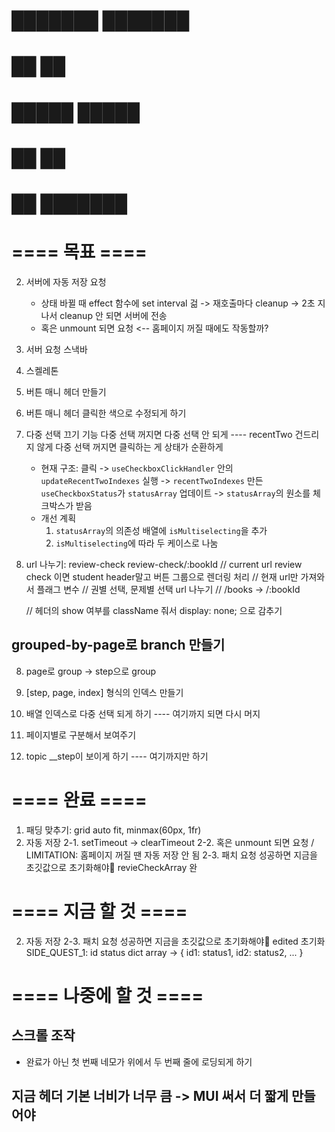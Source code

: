 # ███████ ███████ 
# ██      ██      
# █████   █████   
# ██      ██      
# ██      ███████

# ==== 목표 ====
2. 서버에 자동 저장 요청
    - 상태 바뀔 때 effect 함수에 set interval 걺 -> 재호출마다 cleanup -> 2초 지나서 cleanup 안 되면 서버에 전송
    - 혹은 unmount 되면 요청 <-- 홈페이지 꺼질 때에도 작동할까?
3. 서버 요청 스낵바
4. 스켈레톤

5. 버튼 매니 헤더 만들기
6. 버튼 매니 헤더 클릭한 색으로 수정되게 하기

7. 다중 선택 끄기 기능
    다중 선택 꺼지면 다중 선택 안 되게 ---- recentTwo 건드리지 않게
    다중 선택 꺼지면 클릭하는 게 상태가 순환하게
    - 현재 구조: 
        클릭 
        -> `useCheckboxClickHandler` 안의 `updateRecentTwoIndexes` 실행 
        -> `recentTwoIndexes` 만든 `useCheckboxStatus`가 `statusArray` 업데이트
        -> `statusArray`의 원소를 체크박스가 받음
    - 개선 계획
        1. `statusArray`의 의존성 배열에 `isMultiselecting`을 추가
        2. `isMultiselecting`에 따라 두 케이스로 나눔

8. url 나누기:      review-check        review-check/:bookId
    // current url review check 이면 student header말고 버튼 그룹으로 렌더링 처리
    // 현재 url만 가져와서 플래그 변수 
    // 권별 선택, 문제별 선택 url 나누기
    // /books   -> /:bookId

    // 헤더의 show 여부를 className 줘서 display: none; 으로 감추기
## grouped-by-page로 branch 만들기
8. page로 group -> step으로 group
9. [step, page, index] 형식의 인덱스 만들기
10. 배열 인덱스로 다중 선택 되게 하기
---- 여기까지 되면 다시 머지

11. 페이지별로 구분해서 보여주기
12. topic __step이 보이게 하기
---- 여기까지만 하기

# ==== 완료 ====
1. 패딩 맞추기: grid auto fit, minmax(60px, 1fr)
2. 자동 저장
    2-1. setTimeout -> clearTimeout
    2-2. 혹은 unmount 되면 요청 / LIMITATION: 홈페이지 꺼질 땐 자동 저장 안 됨
    2-3. 패치 요청 성공하면 지금을 초깃값으로 초기화해야
        revieCheckArray 완


# ==== 지금 할 것 ====
2. 자동 저장
        2-3. 패치 요청 성공하면 지금을 초깃값으로 초기화해야
        edited 초기화
    SIDE_QUEST_1: id status dict array -> { id1: status1, id2: status2, ... }
    


# ==== 나중에 할 것 ====
## 스크롤 조작
- 완료가 아닌 첫 번째 네모가 위에서 두 번째 줄에 로딩되게 하기

## 지금 헤더 기본 너비가 너무 큼 -> MUI 써서 더 짧게 만들어야

